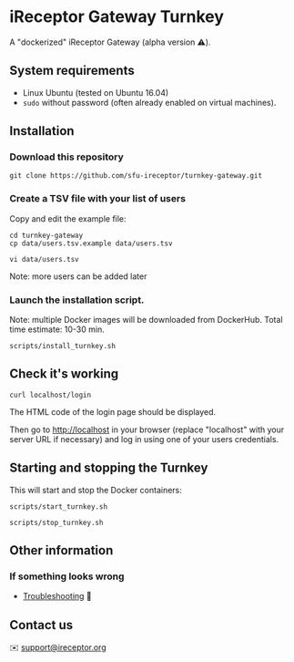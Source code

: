 # iReceptor Gateway Turnkey

A "dockerized" iReceptor Gateway (alpha version :warning:).

## System requirements

- Linux Ubuntu (tested on Ubuntu 16.04)
- `sudo` without password (often already enabled on virtual machines).
 
## Installation

### Download this repository

```
git clone https://github.com/sfu-ireceptor/turnkey-gateway.git
```

### Create a TSV file with your list of users

Copy and edit the example file:

```
cd turnkey-gateway
cp data/users.tsv.example data/users.tsv

vi data/users.tsv 
```

Note: more users can be added later

### Launch the installation script.

Note: multiple Docker images will be downloaded from DockerHub. Total time estimate: 10-30 min.

```
scripts/install_turnkey.sh
```

## Check it's working

```
curl localhost/login
```

The HTML code of the login page should be displayed.

Then go to <http://localhost> in your browser (replace "localhost" with your server URL if necessary) and log in using one of your users credentials.

## Starting and stopping the Turnkey
This will start and stop the Docker containers:
```
scripts/start_turnkey.sh
```
```
scripts/stop_turnkey.sh
```
## Other information

### If something looks wrong
- [Troubleshooting](doc/troubleshooting.md) :hammer:

## Contact us
:envelope: <support@ireceptor.org>